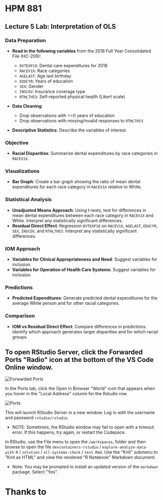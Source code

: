 

# HPM 881

## Lecture 5 Lab: Interpretation of OLS

### Data Preparation
- **Read in the following variables** from the 2018 Full Year Consolidated File (HC-209): 
  - `DVTEXP18`: Dental care expenditures for 2018
  - `RACEV1X`: Race categories
  - `AGELAST`: Age last birthday
  - `EDUCYR`: Years of education
  - `SEX`: Gender
  - `INSCOV`: Insurance coverage type
  - `RTHLTH53`: Self-reported physical health (Likert scale)

- **Data Cleaning**:
  - Drop observations with <=0 years of education
  - Drop observations with missing/invalid responses to `RTHLTH53`

- **Descriptive Statistics**: Describe the variables of interest.

### Objective
- **Racial Disparities**: Summarize dental expenditures by race categories in `RACEV1X`.

### Visualizations
- **Bar Graph**: Create a bar graph showing the ratio of mean dental expenditures for each race category in `RACEV1X` relative to White.

### Statistical Analysis
- **Unadjusted Means Approach**: Using t-tests, test for differences in mean dental expenditures between each race category in `RACEV1X` and White. Interpret any statistically significant differences.
- **Residual Direct Effect**: Regression `DVTEXP18` on `RACEV1X`, `AGELAST`, `EDUCYR`, `SEX`, `INSCOV`, and `RTHLTH53`. Interpret any statistically significant differences.

### IOM Approach
- **Variables for Clinical Appropriateness and Need**: Suggest variables for inclusion.
- **Variables for Operation of Health Care Systems**: Suggest variables for inclusion.

### Predictions
- **Predicted Expenditures**: Generate predicted dental expenditures for the average White person and for other racial categories.

### Comparison
- **IOM vs Residual Direct Effect**: Compare differences in predictions. Identify which approach generates larger disparities and for which racial groups.


## To open RStudio Server, click the Forwarded Ports "Radio" icon at the bottom of the VS Code Online window.

![Forwarded Ports](img/forwarded_ports.png)

In the Ports tab, click the Open in Browser "World" icon that appears when you hover in the "Local Address" column for the Rstudio row.

![Ports](img/ports.png)

This will launch RStudio Server in a new window. Log in with the username and password `rstudio/rstudio`. 

* NOTE: Sometimes, the RStudio window may fail to open with a timeout error. If this happens, try again, or restart the Codepace.

In RStudio, use the File menu to open the `/workspaces`, folder and then browse to open the file `devcontainers-rstudio` / `explore-analyze-data-with-R` / `solution` /  `all-systems-check` / `test.Rmd`. Use the "Knit" submenu to "Knit as HTML" and view the rendered "R Notebook" Markdown document.

* Note: You may be prompted to install an updated version of the `markdown` package. Select "Yes".

# Thanks to

